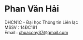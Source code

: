 # Phan Văn Hải
  DHCN1C - Đại học Thông tin Liên lạc<br>
  MSSV : 14ĐC191<br>
  Email : <a href = "chuacony37@gmail.com"> chuacony37@gmail.com <a>
